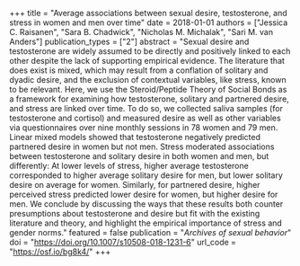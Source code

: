 +++
title = "Average associations between sexual desire, testosterone, and stress in women and men over time"
date = 2018-01-01
authors = ["Jessica C. Raisanen", "Sara B. Chadwick", "Nicholas M. Michalak", "Sari M. van Anders"]
publication_types = ["2"]
abstract = "Sexual desire and testosterone are widely assumed to be directly and positively linked to each other despite the lack of supporting empirical evidence. The literature that does exist is mixed, which may result from a conflation of solitary and dyadic desire, and the exclusion of contextual variables, like stress, known to be relevant. Here, we use the Steroid/Peptide Theory of Social Bonds as a framework for examining how testosterone, solitary and partnered desire, and stress are linked over time. To do so, we collected saliva samples (for testosterone and cortisol) and measured desire as well as other variables via questionnaires over nine monthly sessions in 78 women and 79 men. Linear mixed models showed that testosterone negatively predicted partnered desire in women but not men. Stress moderated associations between testosterone and solitary desire in both women and men, but differently: At lower levels of stress, higher average testosterone corresponded to higher average solitary desire for men, but lower solitary desire on average for women. Similarly, for partnered desire, higher perceived stress predicted lower desire for women, but higher desire for men. We conclude by discussing the ways that these results both counter presumptions about testosterone and desire but fit with the existing literature and theory, and highlight the empirical importance of stress and gender norms."
featured = false
publication = "*Archives of sexual behavior*"
doi = "https://doi.org/10.1007/s10508-018-1231-6"
url_code = "https://osf.io/bg8k4/"
+++

